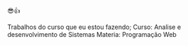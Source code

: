 😎👍

Trabalhos do curso que eu estou fazendo;
Curso: Analise e desenvolvimento de Sistemas
Materia: Programação Web
